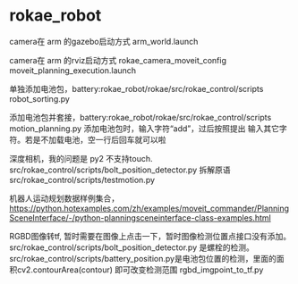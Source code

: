 # rokae_robot

camera在 arm 的gazebo启动方式
arm_world.launch

camera在 arm 的rviz启动方式
rokae_camera_moveit_config    moveit_planning_execution.launch

单独添加电池包，battery:rokae_robot/rokae/src/rokae_control/scripts
robot_sorting.py


添加电池包并套接，battery:rokae_robot/rokae/src/rokae_control/scripts
motion_planning.py   添加电池包时，输入字符“add”，过后按照提出 输入其它字符。若是不加载电池，空一行后回车就可以啦

深度相机，我的问题是 py2  不支持touch.
src/rokae_control/scripts/bolt_position_detector.py
拆解原语
src/rokae_control/scripts/testmotion.py



机器人运动规划数据样例集合，
https://python.hotexamples.com/zh/examples/moveit_commander/PlanningSceneInterface/-/python-planningsceneinterface-class-examples.html



RGBD图像转tf, 暂时需要在图像上点击一下，暂时图像检测位置点接口没有添加。src/rokae_control/scripts/bolt_position_detector.py 是螺栓的检测。src/rokae_control/scripts/battery_position.py是电池包位置的检测，里面的面积cv2.contourArea(contour) 即可改变检测范围
rgbd_imgpoint_to_tf.py

